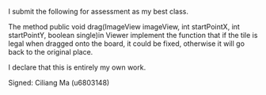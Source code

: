 I submit the following for assessment as my best class.

The method public void drag(ImageView imageView, int startPointX, int startPointY, boolean single)in Viewer implement the 
function that if the tile is legal when dragged onto the board, it could be fixed, otherwise it will go back to the original
place.

I declare that this is entirely my own work.

Signed: Ciliang Ma (u6803148)